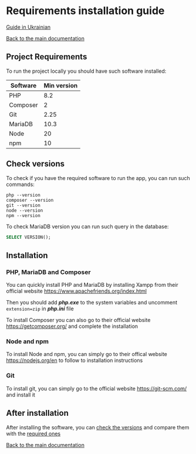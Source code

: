 # Requirements installation guide

[Guide in Ukrainian](requirements_installation_ukr.md)

[Back to the main documentation](README.md)

## Project Requirements

To run the project locally you should have such software installed:

| Software      | Min version |
| ---           | ---         |
| PHP           | 8.2         |
| Composer      | 2           |
| Git           | 2.25        |
| MariaDB       | 10.3        |
| Node          | 20          |
| npm           | 10          |

## Check versions

To check if you have the required software to run the app, you can run such commands:

``` console
php --version
composer --version
git --version
node --version
npm --version
```

To check MariaDB version you can run such query in the database:

``` sql
SELECT VERSION();
```

## Installation
### PHP, MariaDB and Composer

You can quickly install PHP and MariaDB by installing Xampp from their official website <https://www.apachefriends.org/index.html>

Then you should add ***php.exe*** to the system variables and uncomment `extension=zip` in ***php.ini*** file

To install Composer you can also go to their official website <https://getcomposer.org/> and complete the installation

### Node and npm

To install Node and npm, you can simply go to their offical website <https://nodejs.org/en> to follow to installation instructions

### Git

To install git, you can simply go to the official website <https://git-scm.com/> and install it

## After installation

After installing the software, you can [check the versions](requirements_installation.md#check-versions) and compare them with the [required ones](requirements_installation.md#project-requirements)

[Back to the main documentation](README.md)